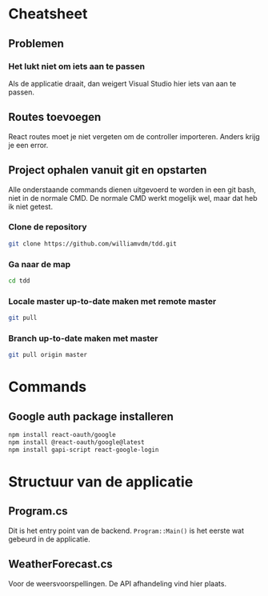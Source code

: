 # Cheatsheet
## Problemen
### Het lukt niet om iets aan te passen
Als de applicatie draait, dan weigert Visual Studio hier iets van aan te passen.

## Routes toevoegen
React routes moet je niet vergeten om de controller importeren. Anders krijg je een error.

## Project ophalen vanuit git en opstarten
Alle onderstaande commands dienen uitgevoerd te worden in een git bash, niet in de normale CMD. De normale CMD werkt mogelijk wel, maar dat heb ik niet getest.

### Clone de repository
```bash
git clone https://github.com/williamvdm/tdd.git
```

### Ga naar de map
```bash
cd tdd
```

### Locale master up-to-date maken met remote master
```bash
git pull
```

### Branch up-to-date maken met master
```bash
git pull origin master
```

# Commands
## Google auth package installeren
```bash
npm install react-oauth/google
npm install @react-oauth/google@latest
npm install gapi-script react-google-login
```

# Structuur van de applicatie
## Program.cs
Dit is het entry point van de backend. `Program::Main()` is het eerste wat gebeurd in de applicatie.

## WeatherForecast.cs
Voor de weersvoorspellingen. De API afhandeling vind hier plaats.
